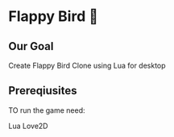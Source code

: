 

# Flappy Bird 🐤

## Our Goal

Create Flappy Bird Clone using Lua for desktop

## Prereqiusites 

TO run the game need:

Lua
Love2D

